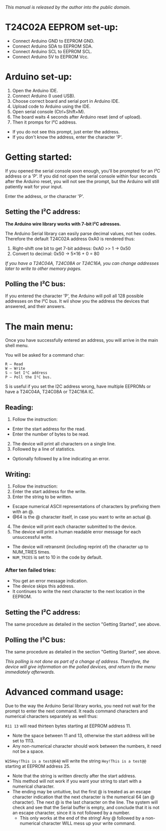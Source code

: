 _This manual is released by the author into the public domain._

# T24C02A EEPROM set-up:
- Connect Arduino GND to EEPROM GND.
- Connect Arduino SDA to EEPROM SDA.
- Connect Arduino SCL to EEPROM SCL.
- Connect Arduino 5V  to EEPROM Vcc.

# Arduino set-up:
1. Open the Arduino IDE.
2. Connect Arduino (I used USB).
3. Choose correct board and serial port in Arduino IDE.
4. Upload code to Arduino using the IDE.
5. Open serial console (Ctrl+Shift+M).
6. The board waits 4 seconds after Arduino reset (end of upload).
7. Then it promps for I²C address.
  * If you do not see this prompt, just enter the address.
  * If you don't know the address, enter the character 'P'.

# Getting started:
If you opened the serial console soon enough, you'll be prompted for an I²C address or a 'P'. If you did not open the serial console within four seconds after the Arduino reset, you will not see the prompt, but the Arduino will still patiently wait for your input.

Enter the address, or the character 'P'.

## Setting the I²C address:
__The Arduino wire library works with 7-bit I²C adresses.__

The Arduino Serial library can easily parse decimal values, not hex codes. Therefore the default T24C02A address 0xA0 is rendered thus:

1. Right-shift one bit to get 7-bit address: 0xA0 >> 1 → 0x50
2. Convert to decimal: 0x50 → 5×16 + 0 = 80

_If you have a T24C04A, T24C08A or T24C16A, you can change addresses later to write to other memory pages._

## Polling the I²C bus:
If you entered the character 'P', the Arduino will poll all 128 possible addresses on the I²C bus.
    It wil show you the address the devices that answered, and their answers.

# The main menu:
Once you have successfully entered an address, you will arrive in the main shell menu.

You will be asked for a command char:

    R — Read
    W — Write
    S — Set I²C address
    P — Poll the I²C bus.
S is useful if you set the I2C address wrong, have multiple EEPROMs or have a T24C04A, T24C08A or T24C16A IC.
## Reading:
1. Follow the instruction:
  - Enter the start address for the read.
  - Enter the number of bytes to be read.
2. The device will print all characters on a single line.
3. Followed by a line of statistics.
  - Optionally followed by a line indicating an error.

## Writing:
1. Follow the instruction:
2. Enter the start address for the write.
3. Enter the string to be written.
  - Escape numerical ASCII representations of characters by prefixing them with an @.
  - @64 is the @ character itself, in case you want to write an actual @.
4. The device will print each character submitted to the device.
5. The device will print a human readable error message for each unsuccessful write.
  - The device will retransmit (including reprint of) the character up to NUM_TRIES times.
  - `NUM_TRIES` is set to 10 in the code by default.

### After ten failed tries:
  - You get an error message indication.
  - The device skips this address.
  - It continues to write the next character to the next location in the EEPROM.

## Setting the I²C address:
The same procedure as detailed in the section "Getting Started", see above.

## Polling the I²C bus:
The same procedure as detailed in the section "Getting Started", see above.

_This polling is not done as part of a change of address. Therefore, the device will give information on the polled devices, and return to the menu immediately afterwards._

# Advanced command usage:
Due to the way the Arduino Serial library works, you need not wait for the prompt to enter the next command. It reads command characters and numerical characters separately as well thus:

`R11 13` will read thirteen bytes starting at EEPROM address 11.

- Note the space between 11 and 13, otherwise the start address will be set to 1113.
- Any non-numerical character should work between the numbers, it need not be a space.

`W25Hey!This is a test@64@` will write the string `Hey!This is a test@@` starting at EEPROM address 25.

- Note that the string is written directly after the start address.
- This method will not work if you want your string to start with a numerical character.
- The ending may be untuitive, but the first @ is treated as an escape character indication that the next character is the numerical 64 (an @ character). The next @ is the last character on the line. The system will check and see that the Serial buffer is empty, and conclude that it is not an escape character, since it is not followed by a number.
  - This only works at the end of the string! Any @ followed by a non-numerical character WILL mess up your write command.

